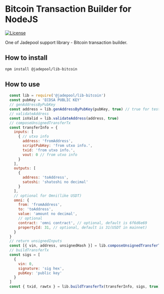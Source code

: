 # Bitcoin Transaction Builder for NodeJS

[![License](https://img.shields.io/npm/l/@jadepool/lib-bitcoin.svg)](LICENSE)

One of Jadepool support library - Bitcoin transaction builder.

## How to install

```bash
npm install @jadepool/lib-bitcoin
```

## How to use

```js
  const lib = require('@jadepool/lib-bitcoin')
  const pubKey = 'ECDSA PUBLIC KEY'
  // genAddressByPubKey
  const address = lib.genAddressByPubKey(pubKey, true) // true for testnet
  // validateAddress
  const isValid = lib.validateAddress(address, true)
  // composeUnsignedTransferTx
  const transferInfo = {
    inputs: [
      { // utxo info
        address: 'fromAddress',
        scriptPubKey: 'from utxo info.',
        txid: 'from utxo info.',
        vout: 0 // from utxo info
      }
    ],
    outputs: [
      {
        address: 'toAddress',
        satoshi: 'shatoshi no decimal'
      }
    ],
    // optional for Omni(like USDT)
    omni: {
      from: 'fromAddress',
      to: 'toAddress',
      value: 'amount no decimal',
      // optional
      contract: 'omni contract', // optional, default is 6f6d6e69
      propertyId: 31, // optional, default is 31(USDT in mainnet)
    }
  }
  // return unsignedInputs
  const [{ vin, address, unsignedHash }] = lib.composeUnsignedTransferTx(transferInfo, true)
  // buildTransferTx
  const sigs = [
    {
      vin: 0,
      signature: 'sig hex',
      pubKey: 'public key'
    }
  ]
  const { txid, rawtx } = lib.buildTransferTx(transferInfo, sigs, true)
```
